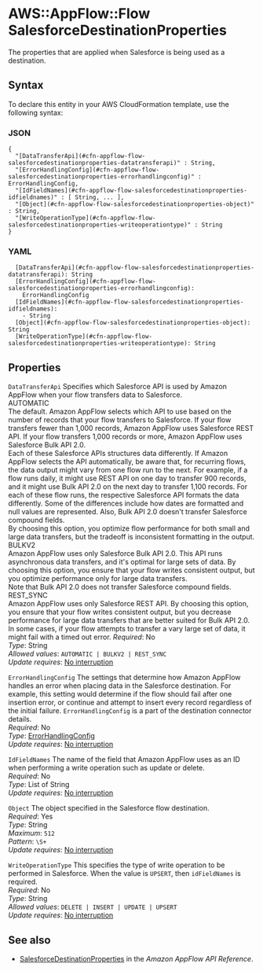 # AWS::AppFlow::Flow SalesforceDestinationProperties<a name="aws-properties-appflow-flow-salesforcedestinationproperties"></a>

The properties that are applied when Salesforce is being used as a destination\.

## Syntax<a name="aws-properties-appflow-flow-salesforcedestinationproperties-syntax"></a>

To declare this entity in your AWS CloudFormation template, use the following syntax:

### JSON<a name="aws-properties-appflow-flow-salesforcedestinationproperties-syntax.json"></a>

```
{
  "[DataTransferApi](#cfn-appflow-flow-salesforcedestinationproperties-datatransferapi)" : String,
  "[ErrorHandlingConfig](#cfn-appflow-flow-salesforcedestinationproperties-errorhandlingconfig)" : ErrorHandlingConfig,
  "[IdFieldNames](#cfn-appflow-flow-salesforcedestinationproperties-idfieldnames)" : [ String, ... ],
  "[Object](#cfn-appflow-flow-salesforcedestinationproperties-object)" : String,
  "[WriteOperationType](#cfn-appflow-flow-salesforcedestinationproperties-writeoperationtype)" : String
}
```

### YAML<a name="aws-properties-appflow-flow-salesforcedestinationproperties-syntax.yaml"></a>

```
  [DataTransferApi](#cfn-appflow-flow-salesforcedestinationproperties-datatransferapi): String
  [ErrorHandlingConfig](#cfn-appflow-flow-salesforcedestinationproperties-errorhandlingconfig):
    ErrorHandlingConfig
  [IdFieldNames](#cfn-appflow-flow-salesforcedestinationproperties-idfieldnames):
    - String
  [Object](#cfn-appflow-flow-salesforcedestinationproperties-object): String
  [WriteOperationType](#cfn-appflow-flow-salesforcedestinationproperties-writeoperationtype): String
```

## Properties<a name="aws-properties-appflow-flow-salesforcedestinationproperties-properties"></a>

`DataTransferApi` <a name="cfn-appflow-flow-salesforcedestinationproperties-datatransferapi"></a>
Specifies which Salesforce API is used by Amazon AppFlow when your flow transfers data to Salesforce\.  
AUTOMATIC  
The default\. Amazon AppFlow selects which API to use based on the number of records that your flow transfers to Salesforce\. If your flow transfers fewer than 1,000 records, Amazon AppFlow uses Salesforce REST API\. If your flow transfers 1,000 records or more, Amazon AppFlow uses Salesforce Bulk API 2\.0\.  
Each of these Salesforce APIs structures data differently\. If Amazon AppFlow selects the API automatically, be aware that, for recurring flows, the data output might vary from one flow run to the next\. For example, if a flow runs daily, it might use REST API on one day to transfer 900 records, and it might use Bulk API 2\.0 on the next day to transfer 1,100 records\. For each of these flow runs, the respective Salesforce API formats the data differently\. Some of the differences include how dates are formatted and null values are represented\. Also, Bulk API 2\.0 doesn't transfer Salesforce compound fields\.  
By choosing this option, you optimize flow performance for both small and large data transfers, but the tradeoff is inconsistent formatting in the output\.  
BULKV2  
Amazon AppFlow uses only Salesforce Bulk API 2\.0\. This API runs asynchronous data transfers, and it's optimal for large sets of data\. By choosing this option, you ensure that your flow writes consistent output, but you optimize performance only for large data transfers\.  
Note that Bulk API 2\.0 does not transfer Salesforce compound fields\.  
REST_SYNC  
Amazon AppFlow uses only Salesforce REST API\. By choosing this option, you ensure that your flow writes consistent output, but you decrease performance for large data transfers that are better suited for Bulk API 2\.0\. In some cases, if your flow attempts to transfer a vary large set of data, it might fail with a timed out error\.
_Required_: No  
_Type_: String  
_Allowed values_: `AUTOMATIC | BULKV2 | REST_SYNC`  
_Update requires_: [No interruption](https://docs.aws.amazon.com/AWSCloudFormation/latest/UserGuide/using-cfn-updating-stacks-update-behaviors.html#update-no-interrupt)

`ErrorHandlingConfig` <a name="cfn-appflow-flow-salesforcedestinationproperties-errorhandlingconfig"></a>
The settings that determine how Amazon AppFlow handles an error when placing data in the Salesforce destination\. For example, this setting would determine if the flow should fail after one insertion error, or continue and attempt to insert every record regardless of the initial failure\. `ErrorHandlingConfig` is a part of the destination connector details\.  
_Required_: No  
_Type_: [ErrorHandlingConfig](aws-properties-appflow-flow-errorhandlingconfig.md)  
_Update requires_: [No interruption](https://docs.aws.amazon.com/AWSCloudFormation/latest/UserGuide/using-cfn-updating-stacks-update-behaviors.html#update-no-interrupt)

`IdFieldNames` <a name="cfn-appflow-flow-salesforcedestinationproperties-idfieldnames"></a>
The name of the field that Amazon AppFlow uses as an ID when performing a write operation such as update or delete\.  
_Required_: No  
_Type_: List of String  
_Update requires_: [No interruption](https://docs.aws.amazon.com/AWSCloudFormation/latest/UserGuide/using-cfn-updating-stacks-update-behaviors.html#update-no-interrupt)

`Object` <a name="cfn-appflow-flow-salesforcedestinationproperties-object"></a>
The object specified in the Salesforce flow destination\.  
_Required_: Yes  
_Type_: String  
_Maximum_: `512`  
_Pattern_: `\S+`  
_Update requires_: [No interruption](https://docs.aws.amazon.com/AWSCloudFormation/latest/UserGuide/using-cfn-updating-stacks-update-behaviors.html#update-no-interrupt)

`WriteOperationType` <a name="cfn-appflow-flow-salesforcedestinationproperties-writeoperationtype"></a>
This specifies the type of write operation to be performed in Salesforce\. When the value is `UPSERT`, then `idFieldNames` is required\.  
_Required_: No  
_Type_: String  
_Allowed values_: `DELETE | INSERT | UPDATE | UPSERT`  
_Update requires_: [No interruption](https://docs.aws.amazon.com/AWSCloudFormation/latest/UserGuide/using-cfn-updating-stacks-update-behaviors.html#update-no-interrupt)

## See also<a name="aws-properties-appflow-flow-salesforcedestinationproperties--seealso"></a>

- [SalesforceDestinationProperties](https://docs.aws.amazon.com/appflow/1.0/APIReference/API_SalesforceDestinationProperties.html) in the _Amazon AppFlow API Reference_\.

